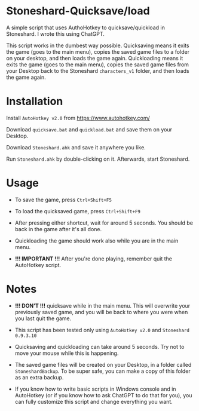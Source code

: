 # Stoneshard-Quicksave/load
A simple script that uses AuthoHotkey to quicksave/quickload in Stoneshard. I wrote this using ChatGPT.

This script works in the dumbest way possible. Quicksaving means it exits the game (goes to the main menu), copies the saved game files to a folder on your desktop, and then loads the game again. Quickloading means it exits the game (goes to the main menu), copies the saved game files from your Desktop back to the Stoneshard ```characters_v1``` folder, and then loads the game again.

# Installation
Install ```AutoHotkey v2.0``` from https://www.autohotkey.com/

Download ```quicksave.bat``` and ```quickload.bat``` and save them on your Desktop.

Download ```Stoneshard.ahk``` and save it anywhere you like.

Run ```Stoneshard.ahk``` by double-clicking on it. Afterwards, start Stoneshard.

# Usage

- To save the game, press ```Ctrl+Shift+F5```

- To load the quicksaved game, press ```Ctrl+Shift+F9```

- After pressing either shortcut, wait for around 5 seconds. You should be back in the game after it's all done.

- Quickloading the game should work also while you are in the main menu.

- **!!! IMPORTANT !!!** After you're done playing, remember quit the AutoHotkey script.

# Notes

- **!!! DON'T !!!** quicksave while in the main menu. This will overwrite your previously saved game, and you will be back to where you were when you last quit the game.

- This script has been tested only using ```AutoHotkey v2.0``` and ```Stoneshard 0.9.3.10```

- Quicksaving and quickloading can take around 5 seconds. Try not to move your mouse while this is happening.

- The saved game files will be created on your Desktop, in a folder called ```StoneshardBackup```. To be super safe, you can make a copy of this folder as an extra backup.

- If you know how to write basic scripts in Windows console and in AutoHotkey (or if you know how to ask ChatGPT to do that for you), you can fully customize this script and change everything you want.
